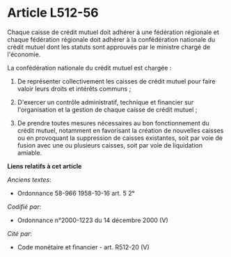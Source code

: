 # Article L512-56

Chaque caisse de crédit mutuel doit adhérer à une fédération régionale et chaque fédération régionale doit adhérer à la
confédération nationale du crédit mutuel dont les statuts sont approuvés par le ministre chargé de l'économie.

La confédération nationale du crédit mutuel est chargée :

1. De représenter collectivement les caisses de crédit mutuel pour faire valoir leurs droits et intérêts communs ;

2. D'exercer un contrôle administratif, technique et financier sur l'organisation et la gestion de chaque caisse de crédit
mutuel ;

3. De prendre toutes mesures nécessaires au bon fonctionnement du crédit mutuel, notamment en favorisant la création de
nouvelles caisses ou en provoquant la suppression de caisses existantes, soit par voie de fusion avec une ou plusieurs
caisses, soit par voie de liquidation amiable.

**Liens relatifs à cet article**

_Anciens textes_:

  - Ordonnance 58-966 1958-10-16 art. 5 2°

_Codifié par_:

  - Ordonnance n°2000-1223 du 14 décembre 2000 (V)

_Cité par_:

  - Code monétaire et financier - art. R512-20 (V)
